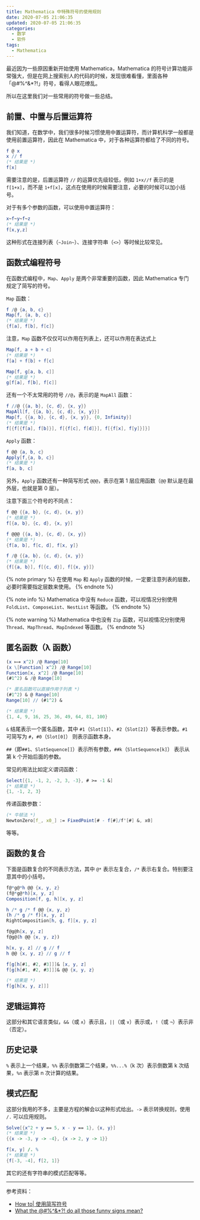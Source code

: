 ```yaml
---
title: Mathematica 中特殊符号的使用规则
date: 2020-07-05 21:06:35
updated: 2020-07-05 21:06:35
categories:
  - 数学
  - 软件
tags:
  - Mathematica
---
```


最近因为一些原因重新开始使用 Mathematica，Mathematica 的符号计算功能非常强大，但是在网上搜索别人的代码的时候，发现很难看懂，里面各种「@#%^&*?!」符号，看得人眼花缭乱。

所以在这里我们对一些常用的符号做一些总结。

<!-- more -->

## 前置、中置与后置运算符

我们知道，在数学中，我们很多时候习惯使用中置运算符，而计算机科学一般都是使用前置运算符，因此在 Mathematica 中，对于各种运算符都给了不同的符号。

```mathematica
f @ x
x // f
(* 结果是 *)
f[x]
```

需要注意的是，后置运算符 `//` 的运算优先级较低，例如 `1+x//f` 表示的是 `f[1+x]`，而不是 `1+f[x]`，这点在使用的时候需要注意，必要的时候可以加小括号。

对于有多个参数的函数，可以使用中置运算符：

```mathematica
x~f~y~f~z
(* 结果是 *)
f[x,y,z]
```

这种形式在连接列表（`~Join~`）、连接字符串（`<>`）等时候比较常见。

## 函数式编程符号

在函数式编程中，`Map`、`Apply` 是两个非常重要的函数，因此 Mathematica 专门规定了简写的符号。

`Map` 函数：

```mathematica
f /@ {a, b, c}
Map[f, {a, b, c}]
(* 结果是 *)
{f[a], f[b], f[c]}
```

注意，`Map` 函数不仅仅可以作用在列表上，还可以作用在表达式上

```mathematica
Map[f, a + b + c]
(* 结果是 *)
f[a] + f[b] + f[c]

Map[f, g[a, b, c]]
(* 结果是 *)
g[f[a], f[b], f[c]]
```

还有一个不太常用的符号 `//@`，表示的是 `MapAll` 函数：

```mathematica
f //@ {{a, b}, {c, d}, {x, y}}
MapAll[f, {{a, b}, {c, d}, {x, y}}]
Map[f, {{a, b}, {c, d}, {x, y}}, {0, Infinity}]
(* 结果是 *)
f[{f[{f[a], f[b]}], f[{f[c], f[d]}], f[{f[x], f[y]}]}]
```

`Apply` 函数：

```mathematica
f @@ {a, b, c}
Apply[f,{a, b, c}]
(* 结果是 *)
f[a, b, c]
```

另外，`Apply` 函数还有一种简写形式 `@@@`，表示在第 1 层应用函数（`@@` 默认是在最外层，也就是第 0 层）。

注意下面三个符号的不同点：

```mathematica
f @@ {{a, b}, {c, d}, {x, y}}
(* 结果是 *)
f[{a, b}, {c, d}, {x, y}]

f @@@ {{a, b}, {c, d}, {x, y}}
(* 结果是 *)
{f[a, b], f[c, d], f[x, y]}

f /@ {{a, b}, {c, d}, {x, y}}
(* 结果是 *)
{f[{a, b}], f[{c, d}], f[{x, y}]}
```

{% note primary %}
在使用 `Map` 和 `Apply` 函数的时候，一定要注意列表的层数，必要时需要指定层数来使用。
{% endnote %}

{% note info %}
Mathematica 中没有 `Reduce` 函数，可以视情况分别使用 `FoldList`、`ComposeList`、`NestList` 等函数。
{% endnote %}

{% note warning %}
Mathematica 中也没有 `Zip` 函数，可以视情况分别使用 `Thread`、`MapThread`、`MapIndexed` 等函数。
{% endnote %}

## 匿名函数（λ 函数）

```mathematica
(x ⟼ x^2) /@ Range[10]
(x \[Function] x^2) /@ Range[10]
Function[x, x^2] /@ Range[10]
(#1^2) & /@ Range[10]

(* 匿名函数可以直接作用于列表 *)
(#1^2) & @ Range[10]
Range[10] // (#1^2) &

(* 结果是 *)
{1, 4, 9, 16, 25, 36, 49, 64, 81, 100}
```

`&` 结尾表示一个匿名函数，其中 `#1`（`Slot[1]`）、`#2`（`Slot[2]`）等表示参数。`#1` 可简写为 `#`，`#0`（`Slot[0]`） 则表示函数本身。

`##`（即`##1`、`SlotSequence[]`）表示所有参数，`##k`（`SlotSequence[k]`） 表示从第 k 个开始后面的参数。

常见的用法比如定义谓词函数：

```mathematica
Select[{1, -1, 2, -2, 3, -3}, # >= -1 &]
(* 结果是 *)
{1, -1, 2, 3}
```

传递函数参数：

```mathematica
(* 牛顿法 *)
NewtonZero[f_, x0_] := FixedPoint[# - f[#]/f'[#] &, x0]
```

等等。

## 函数的复合

下面是函数复合的不同表示方法，其中 `@*` 表示左复合，`/*` 表示右复合。特别要注意其中的小括号。

```mathematica
f@*g@*h @@ {x, y, z}
(f@*g@*h)[x, y, z]
Composition[f, g, h][x, y, z]

h /* g /* f @@ {x, y, z}
(h /* g /* f)[x, y, z]
RightComposition[h, g, f][x, y, z]

f@g@h[x, y, z]
f@g@(h @@ {x, y, z})

h[x, y, z] // g // f
h @@ {x, y, z} // g // f

f[g[h[#1, #2, #3]]]& [x, y, z]
f[g[h[#1, #2, #3]]]& @@ {x, y, z}

(* 结果是 *)
f[g[h[x, y, z]]]
```

## 逻辑运算符

这部分和其它语言类似，`&&`（或 `∧`）表示且，`||`（或 `∨`）表示或，`!`（或 `¬`）表示非（否定）。

## 历史记录

`%` 表示上一个结果，`%%` 表示倒数第二个结果，`%%...%`（k 次）表示倒数第 k 次结果，`%n` 表示第 n 次计算的结果。

## 模式匹配

这部分我用的不多，主要是方程的解会以这种形式给出。`->` 表示转换规则，使用 `/.` 可以应用规则。

```mathematica
Solve[{x^2 + y == 5, x - y == 1}, {x, y}]
(* 结果是 *)
{{x -> -3, y -> -4}, {x -> 2, y -> 1}}

f[x, y] /. %
(* 结果是 *)
{f[-3, -4], f[2, 1]}
```

其它的还有字符串的模式匹配等等。

---

参考资料：

- [How to| 使用简写符号](https://reference.wolfram.com/language/howto/UseShorthandNotations.html)
- [What the @#%^&*?! do all those funny signs mean?](https://mathematica.stackexchange.com/questions/18393/what-are-the-most-common-pitfalls-awaiting-new-users/25616#25616)
